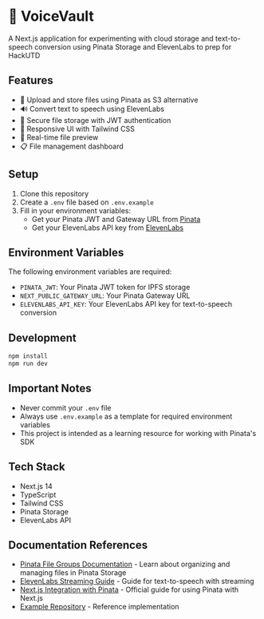 # 🌟 VoiceVault

A Next.js application for experimenting with cloud storage and text-to-speech conversion using Pinata Storage and ElevenLabs to prep for HackUTD

## Features

- 📁 Upload and store files using Pinata as S3 alternative
- 🔊 Convert text to speech using ElevenLabs
- 🔐 Secure file storage with JWT authentication
- 📱 Responsive UI with Tailwind CSS
- 🎯 Real-time file preview
- 📋 File management dashboard

## Setup

1. Clone this repository
2. Create a `.env` file based on `.env.example`
3. Fill in your environment variables:
   - Get your Pinata JWT and Gateway URL from [Pinata](https://app.pinata.cloud/)
   - Get your ElevenLabs API key from [ElevenLabs](https://elevenlabs.io/)

## Environment Variables

The following environment variables are required:

- `PINATA_JWT`: Your Pinata JWT token for IPFS storage
- `NEXT_PUBLIC_GATEWAY_URL`: Your Pinata Gateway URL
- `ELEVENLABS_API_KEY`: Your ElevenLabs API key for text-to-speech conversion

## Development

```bash
npm install
npm run dev
```

## Important Notes

- Never commit your `.env` file
- Always use `.env.example` as a template for required environment variables
- This project is intended as a learning resource for working with Pinata's SDK

## Tech Stack

- Next.js 14
- TypeScript
- Tailwind CSS
- Pinata Storage
- ElevenLabs API

## Documentation References

- [Pinata File Groups Documentation](https://docs.pinata.cloud/files/file-groups) - Learn about organizing and managing files in Pinata Storage
- [ElevenLabs Streaming Guide](https://elevenlabs.io/docs/developer-guides/how-to-use-tts-with-streaming) - Guide for text-to-speech with streaming
- [Next.js Integration with Pinata](https://docs.pinata.cloud/frameworks/next-js-files) - Official guide for using Pinata with Next.js
- [Example Repository](https://github.com/cyu60/pinata-demo) - Reference implementation
